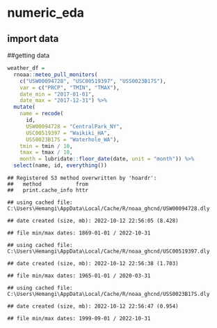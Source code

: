 numeric_eda
================

## import data

\##getting data

``` r
weather_df = 
  rnoaa::meteo_pull_monitors(
    c("USW00094728", "USC00519397", "USS0023B17S"),
    var = c("PRCP", "TMIN", "TMAX"), 
    date_min = "2017-01-01",
    date_max = "2017-12-31") %>%
  mutate(
    name = recode(
      id, 
      USW00094728 = "CentralPark_NY", 
      USC00519397 = "Waikiki_HA",
      USS0023B17S = "Waterhole_WA"),
    tmin = tmin / 10,
    tmax = tmax / 10,
    month = lubridate::floor_date(date, unit = "month")) %>%
  select(name, id, everything())
```

    ## Registered S3 method overwritten by 'hoardr':
    ##   method           from
    ##   print.cache_info httr

    ## using cached file: C:\Users\Hemangi\AppData\Local/Cache/R/noaa_ghcnd/USW00094728.dly

    ## date created (size, mb): 2022-10-12 22:56:05 (8.428)

    ## file min/max dates: 1869-01-01 / 2022-10-31

    ## using cached file: C:\Users\Hemangi\AppData\Local/Cache/R/noaa_ghcnd/USC00519397.dly

    ## date created (size, mb): 2022-10-12 22:56:38 (1.703)

    ## file min/max dates: 1965-01-01 / 2020-03-31

    ## using cached file: C:\Users\Hemangi\AppData\Local/Cache/R/noaa_ghcnd/USS0023B17S.dly

    ## date created (size, mb): 2022-10-12 22:56:47 (0.954)

    ## file min/max dates: 1999-09-01 / 2022-10-31
